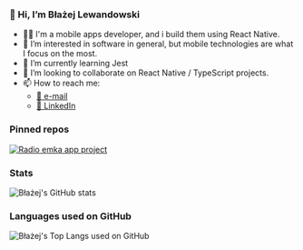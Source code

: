 ### 👋 Hi, I’m Błażej Lewandowski
- 👨‍💻 I'm a mobile apps developer, and i build them using React Native.
- 👀 I’m interested in software in general, but mobile technologies are what I focus on the most.
- 🌱 I’m currently learning Jest
- 💞️ I’m looking to collaborate on React Native / TypeScript projects.
- 📫 How to reach me:
  - [📧 e-mail](mailto:blazej.lew95@gmail.com)
  - [🔗 LinkedIn](https://www.linkedin.com/in/b%C5%82a%C5%BCej-lewandowski-446269147)
  
### Pinned repos
[![Radio emka app project](https://github-readme-stats.vercel.app/api/pin/?username=blazlew&repo=radio-emka&show_icons=true)](https://github.com/blazlew/radio-emka)

### Stats
![Błażej's GitHub stats](https://github-readme-stats.vercel.app/api?username=blazlew&count_private=true&hide=issues,contribs)

### Languages used on GitHub
![Błażej's Top Langs used on GitHub](https://github-readme-stats.vercel.app/api/top-langs/?username=blazlew&layout=compact&show_icons=true)


<!---
- 👋 Hi, I’m @blazlew
- 👀 I’m interested in ...
- 🌱 I’m currently learning ...
- 💞️ I’m looking to collaborate on ...
- 📫 How to reach me ...

blazlew/blazlew is a ✨ special ✨ repository because its `README.md` (this file) appears on your GitHub profile.
You can click the Preview link to take a look at your changes.
--->
